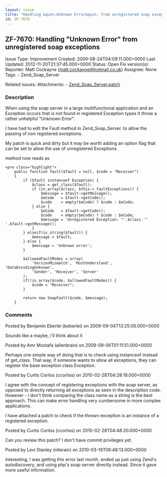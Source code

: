 ```yaml
---
layout: issue
title: "Handling &quot;Unknown Error&quot; from unregistered soap exceptions"
id: ZF-7670
---
```


ZF-7670: Handling "Unknown Error" from unregistered soap exceptions
-------------------------------------------------------------------

 Issue Type: Improvement Created: 2009-08-24T04:09:11.000+0000 Last Updated: 2012-11-20T21:37:45.000+0000 Status: Open Fix version(s): 
 Reporter:  Matt Cockayne (matt.cockayne@hotmail.co.uk)  Assignee:  None  Tags: - Zend\_Soap\_Server
 
 Related issues: 
 Attachments: - [Zend\_Soap\_Server.patch](/issues/secure/attachment/12811/Zend_Soap_Server.patch)
 
### Description

When using the soap server in a large multifunctional application and an Exception occurs that is not found in registered Exception types It throw a rather unhelpful "Unknown Error".

I have had to edit the Fault method in Zend\_Soap\_Server. to allow the passing of non registered exceptions.

My patch is quick and dirty but it may be worth adding an option flag that can be set to allow the use of unregistered Exceptions.

method now reads as

 
    <pre class="highlight">
        public function fault($fault = null, $code = "Receiver")
        {
            if ($fault instanceof Exception) {
                $class = get_class($fault);
                if (in_array($class, $this->_faultExceptions)) {
                    $message = $fault->getMessage();
                    $eCode   = $fault->getCode();
                    $code    = empty($eCode) ? $code : $eCode;
                } else {
                    $eCode   = $fault->getCode();
                    $code    = empty($eCode) ? $code : $eCode;
                    $message = 'Unregistered Exception: "'.$class.'" '.$fault->getMessage();
                }
            } elseif(is_string($fault)) {
                $message = $fault;
            } else {
                $message = 'Unknown error';
            }
    
            $allowedFaultModes = array(
                'VersionMismatch', 'MustUnderstand', 'DataEncodingUnknown',
                'Sender', 'Receiver', 'Server'
            );
            if(!in_array($code, $allowedFaultModes)) {
                $code = "Receiver";
            }
    
            return new SoapFault($code, $message);
        }


 

 

### Comments

Posted by Benjamin Eberlei (beberlei) on 2009-09-04T13:25:05.000+0000

Sounds like a maybe, i'll think about it

 

 

Posted by Amr Mostafa (alienbrain) on 2009-09-06T01:11:51.000+0000

Perhaps one simple way of doing that is to check using instanceof instead of get\_class. That way, if someone wants to allow all exceptions, they can register the base exception class Exception.

 

 

Posted by Curtis Corliss (ccorliss) on 2010-02-28T04:28:19.000+0000

I agree with the concept of registering exceptions with the soap server, as opposed to directly returning all exceptions as seen in the description code. However - I don't think comparing the class name as a string is the best approach. This can make error handling very cumbersome in more complex applications.

I have attached a patch to check if the thrown exception is an instance of a registered exception.

 

 

Posted by Curtis Corliss (ccorliss) on 2010-02-28T04:48:20.000+0000

Can you review this patch? I don't have commit privileges yet.

 

 

Posted by Levi Stanley (niterain) on 2010-03-19T06:48:13.000+0000

Interesting, I was getting this error last month, ended up just using Zend's autodiscovery, and using php's soap server directly instead. Since it gave more useful information.

 

 